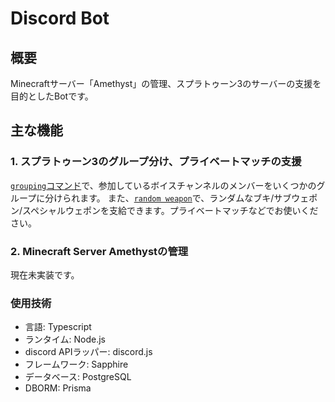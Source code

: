 # Discord Bot

## 概要

Minecraftサーバー「Amethyst」の管理、スプラトゥーン3のサーバーの支援を目的としたBotです。

## 主な機能

### 1. スプラトゥーン3のグループ分け、プライベートマッチの支援

[`grouping`コマンド](./commands.md/#grouping)で、参加しているボイスチャンネルのメンバーをいくつかのグループに分けられます。
また、[`random weapon`](./commands.md/#random-weapon)で、ランダムなブキ/サブウェポン/スペシャルウェポンを支給できます。プライベートマッチなどでお使いください。

### 2. Minecraft Server Amethystの管理

現在未実装です。

### 使用技術

- 言語: Typescript
- ランタイム: Node.js
- discord APIラッパー: discord.js
- フレームワーク: Sapphire
- データベース: PostgreSQL
- DBORM: Prisma
